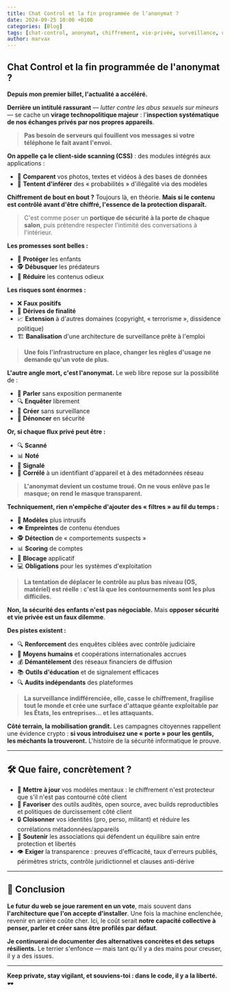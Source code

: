 ```yaml
---
title: Chat Control et la fin programmée de l’anonymat ?
date: 2024-09-25 10:00 +0100
categories: [Blog]
tags: [chat-control, anonymat, chiffrement, vie-privée, surveillance, ue, css]
author: marvax
---
```


## Chat Control et la fin programmée de l'anonymat ?

**Depuis mon premier billet, l'actualité a accéléré.** 

**Derrière un intitulé rassurant** — *lutter contre les abus sexuels sur mineurs* — se cache un **virage technopolitique majeur** : l'**inspection systématique de nos échanges privés par nos propres appareils**.

> **Pas besoin de serveurs qui fouillent vos messages si votre téléphone le fait avant l'envoi.**

**On appelle ça le client-side scanning (CSS)** : des modules intégrés aux applications :
- 📸 **Comparent** vos photos, textes et vidéos à des bases de données
- 🤖 **Tentent d'inférer** des « probabilités » d'illégalité via des modèles

**Chiffrement de bout en bout ?** Toujours là, en théorie. **Mais si le contenu est contrôlé avant d'être chiffré, l'essence de la protection disparaît.**

> C'est comme poser un **portique de sécurité à la porte de chaque salon**, puis prétendre respecter l'intimité des conversations à l'intérieur.

**Les promesses sont belles :**
- 👶 **Protéger** les enfants
- 🕵️ **Débusquer** les prédateurs
- 🚫 **Réduire** les contenus odieux

**Les risques sont énormes :**
- ❌ **Faux positifs**
- 🎯 **Dérives de finalité**
- 📈 **Extension** à d'autres domaines (copyright, « terrorisme », dissidence politique)
- 🏗️ **Banalisation** d'une architecture de surveillance prête à l'emploi

> **Une fois l'infrastructure en place, changer les règles d'usage ne demande qu'un vote de plus.**

**L'autre angle mort, c'est l'anonymat.** Le web libre repose sur la possibilité de :
- 💬 **Parler** sans exposition permanente
- 🔍 **Enquêter** librement
- 🎨 **Créer** sans surveillance
- 📢 **Dénoncer** en sécurité

**Or, si chaque flux privé peut être :**
- 🔍 **Scanné**
- 📊 **Noté**
- 🚨 **Signalé**
- 🔗 **Corrélé** à un identifiant d'appareil et à des métadonnées réseau

> **L'anonymat devient un costume troué. On ne vous enlève pas le masque; on rend le masque transparent.**

**Techniquement, rien n'empêche d'ajouter des « filtres » au fil du temps :**
- 🤖 **Modèles** plus intrusifs
- 👁️ **Empreintes** de contenu étendues
- 🕵️ **Détection** de « comportements suspects »
- 📊 **Scoring** de comptes
- 🚫 **Blocage** applicatif
- 💻 **Obligations** pour les systèmes d'exploitation

> **La tentation de déplacer le contrôle au plus bas niveau (OS, matériel) est réelle : c'est là que les contournements sont les plus difficiles.**

**Non, la sécurité des enfants n'est pas négociable.** Mais **opposer sécurité et vie privée est un faux dilemme**.

**Des pistes existent :**
- 🔍 **Renforcement** des enquêtes ciblées avec contrôle judiciaire
- 👥 **Moyens humains** et coopérations internationales accrues
- 💰 **Démantèlement** des réseaux financiers de diffusion
- 📚 **Outils d'éducation** et de signalement efficaces
- 🔍 **Audits indépendants** des plateformes

> **La surveillance indifférenciée, elle, casse le chiffrement, fragilise tout le monde et crée une surface d'attaque géante exploitable par les États, les entreprises… et les attaquants.**

**Côté terrain, la mobilisation grandit.** Les campagnes citoyennes rappellent une évidence crypto : **si vous introduisez une « porte » pour les gentils, les méchants la trouveront.** L'histoire de la sécurité informatique le prouve.

---

## 🛠️ Que faire, concrètement ?

- 🧠 **Mettre à jour** vos modèles mentaux : le chiffrement n'est protecteur que s'il n'est pas contourné côté client
- 🔧 **Favoriser** des outils audités, open source, avec builds reproductibles et politiques de durcissement côté client
- 🔒 **Cloisonner** vos identités (pro, perso, militant) et réduire les corrélations métadonnées/appareils
- 🤝 **Soutenir** les associations qui défendent un équilibre sain entre protection et libertés
- 👁️ **Exiger** la transparence : preuves d'efficacité, taux d'erreurs publiés, périmètres stricts, contrôle juridictionnel et clauses anti-dérive

---

## 🚀 Conclusion

**Le futur du web se joue rarement en un vote**, mais souvent dans **l'architecture que l'on accepte d'installer**. Une fois la machine enclenchée, revenir en arrière coûte cher. Ici, le coût serait **notre capacité collective à penser, parler et créer sans être profilés par défaut**.

**Je continuerai de documenter des alternatives concrètes et des setups résilients.** Le terrier s'enfonce — mais tant qu'il y a des mains pour creuser, il y a des issues.

---

**Keep private, stay vigilant, et souviens-toi : dans le code, il y a la liberté.** 🕶️


